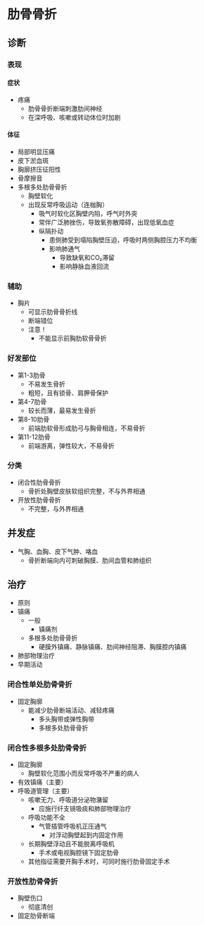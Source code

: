 # 肋骨骨折
## 诊断
### 表现
#### 症状
- 疼痛
    - 肋骨骨折断端刺激肋间神经
    - 在深呼吸、咳嗽或转动体位时加剧
#### 体征
- 局部明显压痛
- 皮下淤血斑
- 胸廓挤压征阳性
- 骨摩擦音
- 多根多处肋骨骨折
    - 胸壁软化
    - 出现反常呼吸运动（连枷胸）
        - 吸气时软化区胸壁内陷，呼气时外突
        - 常伴广泛肺挫伤，导致氧弥散障碍，出现低氧血症
        - 纵隔扑动
            - 患侧肺受到塌陷胸壁压迫，呼吸时两侧胸腔压力不均衡
            - 影响肺通气
                - 导致缺氧和CO₂滞留
                - 影响静脉血液回流

### 辅助
- 胸片
    - 可显示肋骨骨折线
    - 断端错位
    - 注意！
        - 不能显示前胸肋软骨骨折
### 好发部位
- 第1-3肋骨
    - 不易发生骨折
    - 粗短，且有锁骨、肩胛骨保护
- 第4-7肋骨
    - 较长而薄，最易发生骨折
- 第8-10肋骨
    - 前端肋软骨形成肋弓与胸骨相连，不易骨折
- 第11-12肋骨
    - 前端游离，弹性较大，不易骨折
### 分类
- 闭合性肋骨骨折
    - 骨折处胸壁皮肤软组织完整，不与外界相通
- 开放性肋骨骨折
    - 不完整，与外界相通
## 并发症
- 气胸、血胸、皮下气肿、咯血
    - 骨折断端向内可刺破胸膜、肋间血管和肺组织
## 治疗
- 原则
- 镇痛
    - 一般
        - 镇痛剂
    - 多根多处肋骨骨折
        - 硬膜外镇痛、静脉镇痛、肋间神经阻滞、胸膜腔内镇痛
- 肺部物理治疗
- 早期活动
### 闭合性单处肋骨骨折
- 固定胸廓
    - 能减少肋骨断端活动、减轻疼痛
        - 多头胸带或弹性胸带
        - 多根多处肋骨骨折
### 闭合性多根多处肋骨骨折
- 固定胸廓
    - 胸壁软化范围小而反常呼吸不严重的病人
- 有效镇痛（主要）
- 呼吸道管理（主要）
    - 咳嗽无力、呼吸道分泌物潴留
        - 应施行纤支镜吸痰和肺部物理治疗
    - 呼吸功能不全
        - 气管插管呼吸机正压通气
            - 对浮动胸壁起到内固定作用
    - 长期胸壁浮动且不能脱离呼吸机
        - 手术或电视胸腔镜下固定肋骨
    - 其他指征需要开胸手术时，可同时施行肋骨固定手术
### 开放性肋骨骨折
- 胸壁伤口
    - 彻底清创
- 固定肋骨断端
